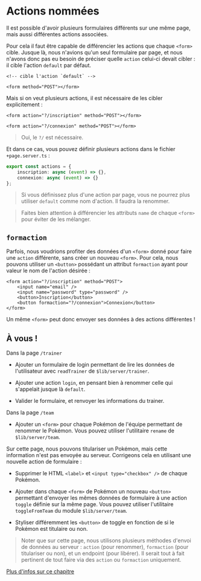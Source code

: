 # Actions nommées

Il est possible d'avoir plusieurs formulaires différents sur une même page, mais aussi différentes actions associées.

Pour cela il faut être capable de différencier les actions que chaque `<form>` cible. Jusque là, nous n'avions qu'un seul formulaire par page, et nous n'avons donc pas eu besoin de préciser quelle `action` celui-ci devait cibler : il cible l'action `default` par défaut.

```svelte
<!-- cible l'action `default` -->

<form method="POST"></form>
```

Mais si on veut plusieurs actions, il est nécessaire de les cibler explicitement :

```svelte
<form action="?/inscription" method="POST"></form>

<form action="?/connexion" method="POST"></form>
```

> Oui, le `?/` est nécessaire.

Et dans ce cas, vous pouvez définir plusieurs actions dans le fichier `+page.server.ts` :

```ts
export const actions = {
	inscription: async (event) => {},
	connexion: async (event) => {}
};
```

> Si vous définissez plus d'une action par page, vous ne pourrez plus utiliser `default` comme nom d'action. Il faudra la renommer.

> Faites bien attention à différencier les attributs `name` de chaque `<form>` pour éviter de les mélanger.

## `formaction`

Parfois, nous voudrions profiter des données d'un `<form>` donné pour faire une `action` différente, sans créer un nouveau `<form>`. Pour cela, nous pouvons utiliser un `<button>` possédant un attribut `formaction` ayant pour valeur le nom de l'action désirée :

```svelte
<form action="?/inscription" method="POST">
	<input name="email" />
	<input name="password" type="password" />
	<button>Inscription</button>
	<button formaction="?/connexion">Connexion</button>
</form>
```

Un même `<form>` peut donc envoyer ses données à des actions différentes !

## À vous !

<section class='task'>

Dans la page `/trainer`

- Ajouter un formulaire de login permettant de lire les données de l'utilisateur avec `readTrainer` de `$lib/server/trainer`.

- Ajouter une action `login`, en pensant bien à renommer celle qui s'appelait jusque là `default`.

- Valider le formulaire, et renvoyer les informations du trainer.

Dans la page `/team`

- Ajouter un `<form>` pour chaque Pokémon de l'équipe permettant de renommer le Pokémon. Vous pouvez utiliser l'utilitaire `rename` de `$lib/server/team`.

Sur cette page, nous pouvons titulariser un Pokémon, mais cette information n'est pas envoyée au serveur. Corrigeons cela en utilisant une nouvelle action de formulaire :

- Supprimer le HTML `<label>` et `<input type="checkbox" />` de chaque Pokémon.

- Ajouter dans chaque `<form>` de Pokémon un nouveau `<button>` permettant d'envoyer les mêmes données de formulaire à une action `toggle` définie sur la même page. Vous pouvez utiliser l'utilitaire `toggleFromTeam` du module `$lib/server/team`.

- Styliser différemment les `<button>` de toggle en fonction de si le Pokémon est titulaire ou non.

> Noter que sur cette page, nous utilisons plusieurs méthodes d'envoi de données au serveur : `action` (pour renommer), `formaction` (pour titulariser ou non), et un endpoint (pour libérer). Il serait tout à fait pertinent de tout faire via des `action` ou `formaction` uniquement.

</section>

[Plus d'infos sur ce chapitre](https://kit.svelte.dev/docs/form-actions#named-actions)
